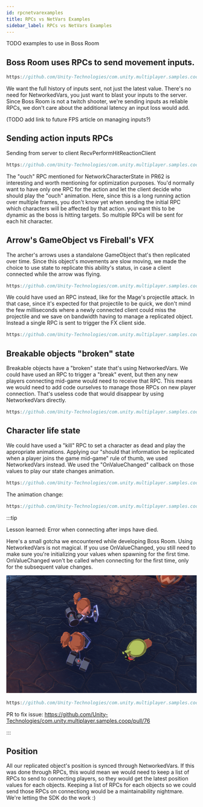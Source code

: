 ```yaml
---
id: rpcnetvarexamples
title: RPCs vs NetVars Examples
sidebar_label: RPCs vs NetVars Examples
---
```




TODO examples to use in Boss Room


## Boss Room uses RPCs to send movement inputs.

``` csharp reference
https://github.com/Unity-Technologies/com.unity.multiplayer.samples.coop/blob/develop/Assets/BossRoom/Scripts/Client/Game/Character/ClientInputSender.cs
```

We want the full history of inputs sent, not just the latest value. There's no need for NetworkedVars, you just want to blast your inputs to the server. Since Boss Room is not a twitch shooter, we're sending inputs as reliable RPCs, we don't care about the additional latency an input loss would add. 
   
(TODO add link to future FPS article on managing inputs?)

## Sending action inputs RPCs

Sending from server to client RecvPerformHitReactionClient 

``` csharp reference        
https://github.com/Unity-Technologies/com.unity.multiplayer.samples.coop/blob/d09330434d864de384db0ce144aa30e5a20aeb3c/Assets/BossRoom/Scripts/Shared/Game/Entity/NetworkCharacterState.cs#L174
```

The "ouch" RPC mentioned for NetworkCharacterState in PR62 is interesting and worth mentioning for optimization purposes. You'd normally want to have only one RPC for the action and let the client decide who should play the "ouch" animation. Here, since this is a long running action over multiple frames, you don't know yet when sending the initial RPC which characters will be affected by that action. you want this to be dynamic as the boss is hitting targets. So multiple RPCs will be sent for each hit character.

## Arrow's GameObject vs Fireball's VFX

The archer's arrows uses a standalone GameObject that's then replicated over time. Since this object's movements are slow moving, we made the choice to use state to replicate this ability's status, in case a client connected while the arrow was flying. 

``` csharp reference
https://github.com/Unity-Technologies/com.unity.multiplayer.samples.coop/blob/develop/Assets/BossRoom/Scripts/Server/Game/Entity/ServerProjectileLogic.cs
```

We could have used an RPC instead, like for the Mage's projectile attack. In that case, since it's expected for that projectile to be quick, we don't mind the few milliseconds where a newly connected client could miss the projectile and we save on bandwidth having to manage a replicated object. Instead a single RPC is sent to trigger the FX client side.


``` csharp reference
https://github.com/Unity-Technologies/com.unity.multiplayer.samples.coop/blob/develop/Assets/BossRoom/Scripts/Server/Game/Action/FXProjectileTargetedAction.cs
```

## Breakable objects "broken" state

Breakable objects have a "broken" state that's using NetworkedVars. We could have used an RPC to trigger a "break" event, but then any new players connecting mid-game would need to receive that RPC. This means we would need to add code ourselves to manage those RPCs on new player connection. That's useless code that would disappear by using NetworkedVars directly.

``` csharp reference
https://github.com/Unity-Technologies/com.unity.multiplayer.samples.coop/blob/develop/Assets/BossRoom/Scripts/Shared/Game/Entity/NetworkSpawnerState.cs
```

## Character life state

We could have used a "kill" RPC to set a character as dead and play the appropriate animations. Applying our "should that information be replicated when a player joins the game mid-game" rule of thumb, we used NetworkedVars instead. We used the "OnValueChanged" callback on those values to play our state changes animation.

``` csharp reference
https://github.com/Unity-Technologies/com.unity.multiplayer.samples.coop/blob/5832b697a790595bc7d9afd3d5cc418c7318ccb8/Assets/BossRoom/Scripts/Shared/Game/Entity/NetworkCharacterState.cs#L63
```

The animation change:

``` csharp reference
https://github.com/Unity-Technologies/com.unity.multiplayer.samples.coop/blob/5832b697a790595bc7d9afd3d5cc418c7318ccb8/Assets/BossRoom/Scripts/Client/Game/Character/ClientCharacterVisualization.cs#L49
```
        
:::tip

Lesson learned: Error when connecting after imps have died. 

Here's a small gotcha we encountered while developing Boss Room. Using NetworkedVars is not magical. If you use OnValueChanged, you still need to make sure you're initializing your values when spawning for the first time. OnValueChanged won't be called when connecting for the first time, only for the subsequent value changes.


![imp not appearing dead](../../static/img/01_imp_not_appearing_dead.png) 

``` csharp reference
https://github.com/Unity-Technologies/com.unity.multiplayer.samples.coop/blob/develop/Assets/BossRoom/Scripts/Client/Game/Character/ClientCharacterVisualization.cs !       
```
PR to fix issue: https://github.com/Unity-Technologies/com.unity.multiplayer.samples.coop/pull/76

:::

## Position
        
All our replicated object's position is synced through NetworkedVars. If this was done through RPCs, this would mean we would need to keep a list of RPCs to send to connecting players, so they would get the latest position values for each objects. Keeping a list of RPCs for each objects so we could send those RPCs on connectiong would be a maintainability nightmare. We're letting the SDK do the work :)